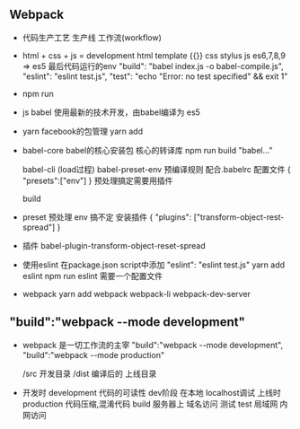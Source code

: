 ## Webpack
- 代码生产工艺  生产线  工作流(workflow)
- html + css + js = development
  html  template  {{}}
  css   stylus
  js    es6,7,8,9 => es5
  最后代码运行的env
  "build": "babel index.js -o babel-compile.js",
    "eslint": "eslint test.js",
    "test": "echo \"Error: no test specified\" && exit 1"

- npm run

- js
  babel 
  使用最新的技术开发，由babel编译为 es5

- yarn  facebook的包管理
  yarn add

- babel-core  babel的核心安装包
  核心的转译库 npm run build "babel..."

  babel-cli
  (load过程)
  babel-preset-env
  预编译规则  配合.babelrc 配置文件
  {
    "presets":["env"]
  }
  预处理搞定需要用插件

  build

- preset 预处理
  env 搞不定 安装插件
  {
    "plugins": ["transform-object-rest-spread"]
  }

- 插件
  babel-plugin-transform-object-reset-spread

- 使用eslint
  在package.json  script中添加
  "eslint": "eslint test.js"
  yarn add eslint
  npm run eslint
  需要一个配置文件

- webpack
  yarn add webpack webpack-li webpack-dev-server

##  "build":"webpack --mode development"
- webpack 是一切工作流的主宰
  "build":"webpack --mode development",
  "build":"webpack --mode production"

  /src 开发目录
  /dist  编译后的 上线目录

- 开发时  development 代码的可读性  dev阶段   在本地  localhost调试
  上线时  production  代码压缩,混淆代码 build 服务器上  域名访问
  测试    test  局域网  内网访问
